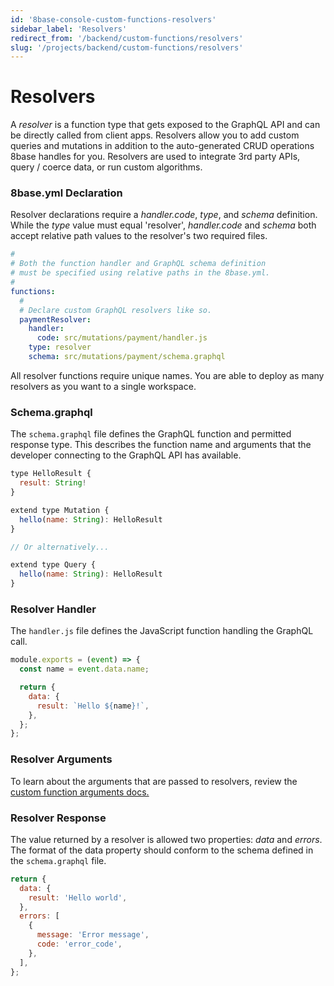 ```yaml
---
id: '8base-console-custom-functions-resolvers'
sidebar_label: 'Resolvers'
redirect_from: '/backend/custom-functions/resolvers'
slug: '/projects/backend/custom-functions/resolvers'
---
```


# Resolvers

A _resolver_ is a function type that gets exposed to the GraphQL API and can be directly called from client apps. Resolvers allow you to add custom queries and mutations in addition to the auto-generated CRUD operations 8base handles for you. Resolvers are used to integrate 3rd party APIs, query / coerce data, or run custom algorithms.

### 8base.yml Declaration

Resolver declarations require a _handler.code_, _type_, and _schema_ definition. While the _type_ value must equal 'resolver', _handler.code_ and _schema_ both accept relative path values to the resolver's two required files.

```yaml
#
# Both the function handler and GraphQL schema definition
# must be specified using relative paths in the 8base.yml.
#
functions:
  #
  # Declare custom GraphQL resolvers like so.
  paymentResolver:
    handler:
      code: src/mutations/payment/handler.js
    type: resolver
    schema: src/mutations/payment/schema.graphql
```

All resolver functions require unique names. You are able to deploy as many resolvers as you want to a single workspace.

### Schema.graphql

The `schema.graphql` file defines the GraphQL function and permitted response type. This describes the function name and arguments that the developer connecting to the GraphQL API has available.

```javascript
type HelloResult {
  result: String!
}

extend type Mutation {
  hello(name: String): HelloResult
}

// Or alternatively...

extend type Query {
  hello(name: String): HelloResult
}
```

### Resolver Handler

The `handler.js` file defines the JavaScript function handling the GraphQL call.

```javascript
module.exports = (event) => {
  const name = event.data.name;

  return {
    data: {
      result: `Hello ${name}!`,
    },
  };
};
```

### Resolver Arguments

To learn about the arguments that are passed to resolvers, review the [custom function arguments docs.](/docs/8base-console/custom-functions/#custom-function-arguments)

### Resolver Response

The value returned by a resolver is allowed two properties: _data_ and _errors_. The format of the data property should conform to the schema defined in the `schema.graphql` file.

```javascript
return {
  data: {
    result: 'Hello world',
  },
  errors: [
    {
      message: 'Error message',
      code: 'error_code',
    },
  ],
};
```
